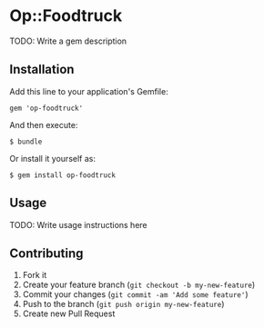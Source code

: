 # Op::Foodtruck

TODO: Write a gem description

## Installation

Add this line to your application's Gemfile:

    gem 'op-foodtruck'

And then execute:

    $ bundle

Or install it yourself as:

    $ gem install op-foodtruck

## Usage

TODO: Write usage instructions here

## Contributing

1. Fork it
2. Create your feature branch (`git checkout -b my-new-feature`)
3. Commit your changes (`git commit -am 'Add some feature'`)
4. Push to the branch (`git push origin my-new-feature`)
5. Create new Pull Request
